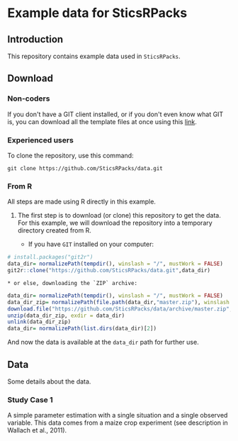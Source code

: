 # Example data for SticsRPacks

## Introduction
This repository contains example data used in `SticsRPacks`.

## Download

### Non-coders
If you don't have a GIT client installed, or if you don't even know what GIT is, you can download all the template files at once using this [link](https://github.com/SticsRPacks/data/archive/master.zip).

### Experienced users
To clone the repository, use this command:
```
git clone https://github.com/SticsRPacks/data.git
```
### From R

All steps are made using R directly in this example.

1. The first step is to download (or clone) this repository to get the data. For this example, we will download the repository into a temporary directory created from R.

    * If you have `GIT` installed on your computer:
```r
# install.packages("git2r")
data_dir= normalizePath(tempdir(), winslash = "/", mustWork = FALSE)
git2r::clone("https://github.com/SticsRPacks/data.git",data_dir)
```

    * or else, downloading the `ZIP` archive:
```r
data_dir= normalizePath(tempdir(), winslash = "/", mustWork = FALSE)
data_dir_zip= normalizePath(file.path(data_dir,"master.zip"), winslash = "/", mustWork = FALSE)
download.file("https://github.com/SticsRPacks/data/archive/master.zip", data_dir_zip)
unzip(data_dir_zip, exdir = data_dir)
unlink(data_dir_zip)
data_dir= normalizePath(list.dirs(data_dir)[2])
```

And now the data is available at the `data_dir` path for further use.


## Data

Some details about the data.

### Study Case 1

A simple parameter estimation with a single situation and a single observed variable. This data comes from a maize crop experiment (see description in Wallach et al., 2011).
